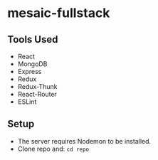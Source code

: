 # mesaic-fullstack

## Tools Used
* React
* MongoDB
* Express
* Redux
* Redux-Thunk
* React-Router
* ESLint

## Setup

- The server requires Nodemon to be installed. 
- Clone repo and:
  `cd repo`
